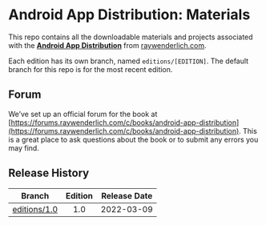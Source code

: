 # Android App Distribution: Materials


This repo contains all the downloadable materials and projects associated with the **[Android App Distribution](https://www.raywenderlich.com/books/android-app-distribution)** from [raywenderlich.com](https://www.raywenderlich.com).

Each edition has its own branch, named `editions/[EDITION]`. The default branch for this repo is for the most recent edition.

## Forum

We’ve set up an official forum for the book at [https://forums.raywenderlich.com/c/books/android-app-distribution](https://forums.raywenderlich.com/c/books/android-app-distribution). This is a great place to ask questions about the book or to submit any errors you may find.

## Release History

| Branch                                                                            | Edition | Release Date |
| --------------------------------------------------------------------------------- |:-------:|:------------:|
| [editions/1.0](https://github.com/raywenderlich/paps-materials/tree/editions/1.0) | 1.0     | 2022-03-09   |

